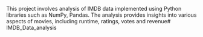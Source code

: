 This project involves analysis of IMDB data implemented using Python libraries such as 
NumPy, Pandas. The analysis provides insights into various aspects of movies, including 
runtime, ratings, votes and revenue# IMDB_Data_analysis
